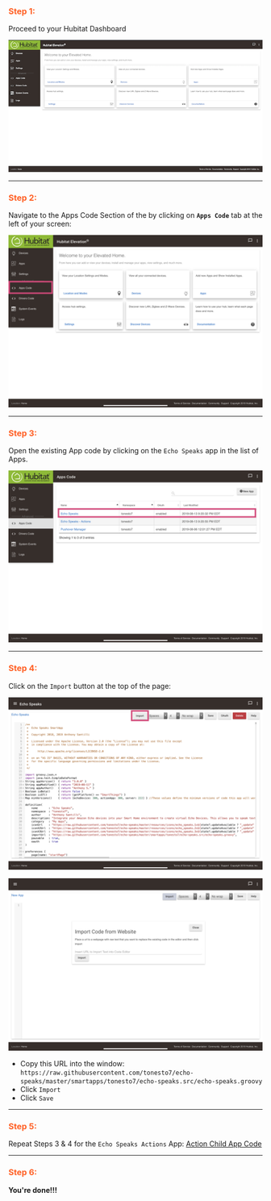 ### <h3 style="color: #FF6025;">Step 1:</h3>
Proceed to your Hubitat Dashboard

![screenshot](img/he_app_update_1.png)

---
### <h3 style="color: #FF6025;">Step 2:</h3>
Navigate to the Apps Code Section of the by clicking on **`Apps Code`** tab at the left of your screen:

![screenshot](img/he_app_update_2.jpg)

---
### <h3 style="color: #FF6025;">Step 3:</h3>
Open the existing App code by clicking on the `Echo Speaks` app in the list of Apps.

![screenshot](img/he_app_update_3.png)

---
### <h3 style="color: #FF6025;">Step 4:</h3>
Click on the `Import` button at the top of the page:

![screenshot](img/he_app_update_4_1.png)

![screenshot](img/he_app_update_4_2.png)

* Copy this URL into the window: `https://raw.githubusercontent.com/tonesto7/echo-speaks/master/smartapps/tonesto7/echo-speaks.src/echo-speaks.groovy`
* Click `Import`
* Click `Save`

---
### <h3 style="color: #FF6025;">Step 5:</h3>
Repeat Steps 3 & 4 for the `Echo Speaks Actions` App: [Action Child App Code](https://raw.githubusercontent.com/tonesto7/echo-speaks/master/smartapps/tonesto7/echo-speaks-actions.src/echo-speaks-actions.groovy)

---
### <h3 style="color: #FF6025;">Step 6:</h3>

**You're done!!!**
